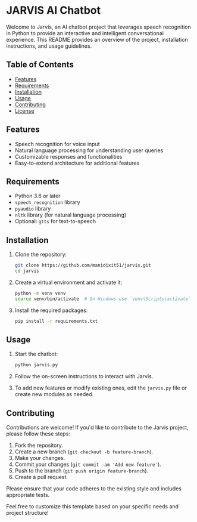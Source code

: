 # JARVIS AI Chatbot

Welcome to Jarvis, an AI chatbot project that leverages speech recognition in Python to provide an interactive and intelligent conversational experience. This README provides an overview of the project, installation instructions, and usage guidelines.

## Table of Contents

- [Features](#features)
- [Requirements](#requirements)
- [Installation](#installation)
- [Usage](#usage)
- [Contributing](#contributing)
- [License](#license)

## Features

- Speech recognition for voice input
- Natural language processing for understanding user queries
- Customizable responses and functionalities
- Easy-to-extend architecture for additional features

## Requirements

- Python 3.6 or later
- `speech_recognition` library
- `pyaudio` library
- `nltk` library (for natural language processing)
- Optional: `gtts` for text-to-speech

## Installation

1. Clone the repository:

   ```bash
   git clone https://github.com/manidixit51/jarvis.git
   cd jarvis
   ```

2. Create a virtual environment and activate it:

   ```bash
   python -m venv venv
   source venv/bin/activate  # On Windows use `venv\Scripts\activate`
   ```

3. Install the required packages:

   ```bash
   pip install -r requirements.txt
   ```

## Usage

1. Start the chatbot:

   ```bash
   python jarvis.py
   ```

2. Follow the on-screen instructions to interact with Jarvis.

3. To add new features or modify existing ones, edit the `jarvis.py` file or create new modules as needed.

## Contributing

Contributions are welcome! If you'd like to contribute to the Jarvis project, please follow these steps:

1. Fork the repository.
2. Create a new branch (`git checkout -b feature-branch`).
3. Make your changes.
4. Commit your changes (`git commit -am 'Add new feature'`).
5. Push to the branch (`git push origin feature-branch`).
6. Create a pull request.

Please ensure that your code adheres to the existing style and includes appropriate tests.


Feel free to customize this template based on your specific needs and project structure!
